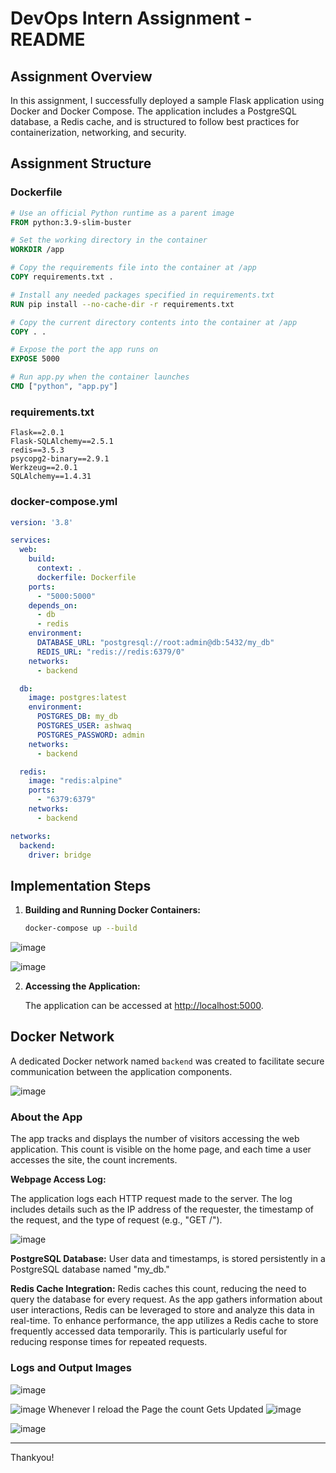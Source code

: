 # DevOps Intern Assignment - README

## Assignment Overview

In this assignment, I successfully deployed a sample Flask application using Docker and Docker Compose. The application includes a PostgreSQL database, a Redis cache, and is structured to follow best practices for containerization, networking, and security.

## Assignment Structure

### Dockerfile

```Dockerfile
# Use an official Python runtime as a parent image
FROM python:3.9-slim-buster

# Set the working directory in the container
WORKDIR /app

# Copy the requirements file into the container at /app
COPY requirements.txt .

# Install any needed packages specified in requirements.txt
RUN pip install --no-cache-dir -r requirements.txt

# Copy the current directory contents into the container at /app
COPY . .

# Expose the port the app runs on
EXPOSE 5000

# Run app.py when the container launches
CMD ["python", "app.py"]
```

### requirements.txt

```plaintext
Flask==2.0.1
Flask-SQLAlchemy==2.5.1
redis==3.5.3
psycopg2-binary==2.9.1
Werkzeug==2.0.1
SQLAlchemy==1.4.31
```

### docker-compose.yml

```yaml
version: '3.8'

services:
  web:
    build:
      context: .
      dockerfile: Dockerfile
    ports:
      - "5000:5000"
    depends_on:
      - db
      - redis
    environment:
      DATABASE_URL: "postgresql://root:admin@db:5432/my_db"
      REDIS_URL: "redis://redis:6379/0"
    networks:
      - backend

  db:
    image: postgres:latest
    environment:
      POSTGRES_DB: my_db
      POSTGRES_USER: ashwaq
      POSTGRES_PASSWORD: admin
    networks:
      - backend

  redis:
    image: "redis:alpine"
    ports:
      - "6379:6379"
    networks:
      - backend

networks:
  backend:
    driver: bridge
```

## Implementation Steps


1. **Building and Running Docker Containers:**
   
   ```bash
   docker-compose up --build
   ```

![image](https://github.com/ashwaq06/DevOps-Intern-Assignment/assets/80192952/4e014215-7e06-4288-858a-686b692a05b0)

![image](https://github.com/ashwaq06/DevOps-Intern-Assignment/assets/80192952/8b16c60a-483a-4e49-946f-39340d1eb6a1)


2. **Accessing the Application:**
   
   The application can be accessed at [http://localhost:5000](http://localhost:5000).

## Docker Network

A dedicated Docker network named `backend` was created to facilitate secure communication between the application components.

![image](https://github.com/ashwaq06/DevOps-Intern-Assignment/assets/80192952/9e9e3da0-178a-4b05-b67c-3293f06b62e8)

### About the App

The app tracks and displays the number of visitors accessing the web application. This count is visible on the home page, and each time a user accesses the site, the count increments.

**Webpage Access Log:**

The application logs each HTTP request made to the server. The log includes details such as the IP address of the requester, the timestamp of the request, and the type of request (e.g., "GET /").

![image](https://github.com/ashwaq06/DevOps-Intern-Assignment/assets/80192952/b8b798a5-76a4-4f04-9473-fdbcc5a36795)

**PostgreSQL Database:**
User data and timestamps, is stored persistently in a PostgreSQL database named "my_db."

**Redis Cache Integration:**
Redis caches this count, reducing the need to query the database for every request. As the app gathers information about user interactions, Redis can be leveraged to store and analyze this data in real-time.
To enhance performance, the app utilizes a Redis cache to store frequently accessed data temporarily. This is particularly useful for reducing response times for repeated requests.

### Logs and Output Images

![image](https://github.com/ashwaq06/DevOps-Intern-Assignment/assets/80192952/0843bf77-63d8-48a9-8306-1e952a673fac)

![image](https://github.com/ashwaq06/DevOps-Intern-Assignment/assets/80192952/00373bfe-466f-4e8e-9044-8861129919d4)
Whenever I reload the Page the count Gets Updated
![image](https://github.com/ashwaq06/DevOps-Intern-Assignment/assets/80192952/324fb1eb-4b3b-47ef-bc3c-610b31a30d7f)


![image](https://github.com/ashwaq06/DevOps-Intern-Assignment/assets/80192952/a8ebc600-4d37-482d-b01e-de1bc349491b)


---

Thankyou!
